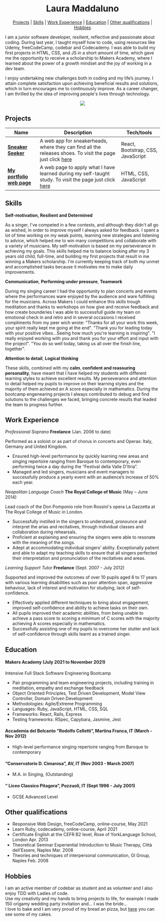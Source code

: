 <div align="center">
  <h1> Laura Maddaluno </h1>
  
[Projects](#projects) | [Skills](#skills) | [Work Experience](#work-experience) | [Education](#education) | [Other qualifications](#other-qualifications) | [Hobbies](#hobbies) 
 
</div>

I am a junior software developer, resilient, reflective and passionate about coding. During last year, I taught myself how to code, using resources like Udemy, freeCodeCamp, codebar and Codecademy. I was able to build my first projects in HTML, CSS, and JS in a short amount of time, which gave me the opportunity to receive a scholarship to Makers Academy, where I learned about the power of a growth mindset and the joy of working in a dev team.

I enjoy undertaking new challenges both in coding and my life’s journey. I attain complete satisfaction upon achieving beneficial results and solutions, which in turn encourages me to continuously improve.
As a career changer, I am thrilled by the idea of improving people's lives through technology.

<div align="center">
  <a href="https://github.com/anuraghazra/github-readme-stats">
    <img src="https://github-readme-stats.vercel.app/api?username=LauraMaddaluno&show_icons=true&hide=stars,issues&card_width=200&theme=dark" />
  </a>
</div>

## Projects

| Name                         | Description                                                                                             | Tech/tools            |
| ---------------------------- | --------------------------------------------------------------------------------------------------------| --------------------- |
| [**Sneaker Seeker**](https://github.com/InfobyAdrienne/sneaker_seeker_frontend_lm_ag2) | A web app for sneakerheads, where they can find all the releases shoes. To visit the page just click [here](https://sneakerseekerapp.herokuapp.com/)| React, Bootstrap, CSS, JavaScript |
| [**My portfolio web page**](https://github.com/LauraMaddaluno/portfolio) | A web page to apply what I have learned during my self-taught study. To visit the page just click [here](https://lauramaddaluno.github.io/portfolio/)| HTML, CSS, JavaScript |


  



## Skills

**Self-motivation, Resilient and Determined**

As a singer, I've competed in a few contests, and although they didn't all go as wished, in order to improve myself I always asked for feedback. I spent a lot of time working on my weak points, learning new strategies and listening to advice, which helped me to win many competitions and collaborate with a variety of musicians. My self-motivation is based on my perseverance in achieving my goals. 
This skills helped me to balance looking after my 3 years old child, full-time, and building my first projects that result in me winning a Makers scholarship.
I'm currently keeping track of both my unmet and accomplished tasks because it motivates me to make daily improvements.
 
**Communication**, **Performing under pressure**, **Teamwork**  
 
During my singing career I had the opportunity to plan concerts and events where the performances ware enjoyed by the audience and ware fulfilling for the musicians. 
Across Makers I could enhance this skills trough meditation and thanks to workshops on how give and receive feedback and how create bounderies I was able to successfull guide my team on emotional check in and retro and in several occasions I received compliments from my peer wich wrote: "Thanks for all your work this week, your spirit really kept me going at the end". "Thank you for leading today with your positive vibes...Seeing how much you're learning is inspiring". "I really enjoyed working with you and thank you for your effort and input with the project". "You do so well today, taking us all over the finish line, together".

**Attention to detail**, **Logical thinking**

These skills, combined with my **calm**, **confident and reassuring personality**, have meant that I have helped my students with different learning styles to achieve excellent results. My perseverance and attention to detail helped my pupils to improve on their learning styles and the majority of them achieved an A score especially in mathematics.
During the bootcamp engenearing projects I always contributed to debug and find solutions to the challenges we faced, bringing concrete results that leaded the team to progress further.


## Work Experience

_Professional Soprano_    **Freelance** (Jan. 2006 to date)  

 Performed as a soloist or as part of chorus in concerts and Operas: Italy, Germany and United Kingdom.
 
* Ensured high-level performance by quickly learning new areas and singing repertoire ranging from Baroque to contemporary, even performing twice a day during the “Festival della   Valle D'Itria”. 
* Managed and led singers, musicians and event managers to successfully produce a yearly event with an audience’s increase of 50% each year. 


_Neapolitan Language Coach_   **The Royal College of Music** (May – June 2014)  

Lead coach of the Don Pomponio role from Rossini's opera La Gazzetta at The Royal College of Music in London.

* Successfully instilled in the singers to understand, pronounce and interpret the arias and recitatives, through individual classes and collaboration during rehearsals. 
* Proficient at explaining and ensuring the singers were able to resonate with the meaning of the songs.
* Adept at accommodating individual singers’ ability. Exceptionally patient and able to adapt my teaching skills to ensure that all singers perfected their interpretation and     pronunciation of the recitatives and areas.


_Learning Support Tutor_    **Freelance** (Sept. 2007 - July 2012)  

Supported and improved the outcomes of over 10 pupils aged 6 to 17 years with various learning disabilities such as poor attention span, aggressive behaviour, lack of interest and motivation for studying, lack of self-confidence.

* Effectively applied different techniques to bring about engagement, improved self-confidence and ability to achieve tasks on their own. 
* All pupils improved their academic abilities, from being unable to achieve a pass score to scoring a minimum of C scores with the majority achieving A scores especially in mathematics.
* Successfully assisting one of my pupils to overcome her stutter and lack of self-confidence through skills learnt as a trained singer.



## Education

#### Makers Academy (July 2021 to November 2021)
Intensive Full Stack Software Engineering Bootcamp

- Pair programming and team engineering projects, including training in meditation, empathy and exchange feedback
- Object Oriented Principles, Test Driven Development, Model View Controller, Domain Driven Development
- Methodologies: Agile/Extreme Programming
- Languages: Ruby, JavaScript, HTML, CSS, SQL
- Frameworks: React, Rails, Express
- Testing frameworks: RSpec, Capybara, Jasmine, Jest

#### Accademia del Belcanto “Rodolfo Celletti”, Martina Franca, IT (March - Nov 2012)
- High-level performance singing repertoire ranging from Baroque to contemporary
 
#### “Conservatorio D. Cimarosa”, AV, IT (Nov 2003 - March 2007)
- M.A. in Singing, (Outstanding) 

#### “ Liceo Classico Pitagora”, Pozzuoli, IT (Sept 1996 - July 2001)
- GCSE Advanced Level 


## Other qualifications

* Responsive Web Design, freeCodeCamp, online-course,  May 2021  
* Learn Ruby, codecademy, online-course, April 2021
* Certificate English at the CEFR B2 level, Rose of YorkLanguage School, London Apr.  2013
* Theoretical Seminar Experiential Introduction to Music Therapy, Città dell'Essere, Naples Mar.  2008
* Theories and techniques of interpersonal communication, GI Group, Naples Feb.  2008

## Hobbies

I am an active member of codebar as student and as volunteer and I also enjoy TDD with Ladies of code.  
Use my creativity and my hands to bring projects to life, for example I made 150 origamy wedding party invitation and... I was the bride...  
I love to bake and I am very proud of my bread an pizza, but [here](https://lauramaddaluno.github.io/product-landing-page/) you can see some of my cakes.


